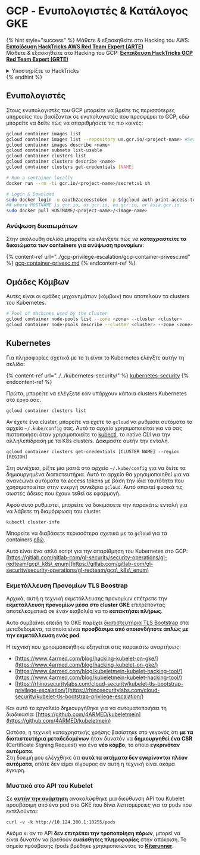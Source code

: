 # GCP - Ενυπολογιστές & Κατάλογος GKE

{% hint style="success" %}
Μάθετε & εξασκηθείτε στο Hacking του AWS:<img src="/.gitbook/assets/image.png" alt="" data-size="line">[**Εκπαίδευση HackTricks AWS Red Team Expert (ARTE)**](https://training.hacktricks.xyz/courses/arte)<img src="/.gitbook/assets/image.png" alt="" data-size="line">\
Μάθετε & εξασκηθείτε στο Hacking του GCP: <img src="/.gitbook/assets/image (2).png" alt="" data-size="line">[**Εκπαίδευση HackTricks GCP Red Team Expert (GRTE)**<img src="/.gitbook/assets/image (2).png" alt="" data-size="line">](https://training.hacktricks.xyz/courses/grte)

<details>

<summary>Υποστηρίξτε το HackTricks</summary>

* Ελέγξτε τα [**σχέδια συνδρομής**](https://github.com/sponsors/carlospolop)!
* **Συμμετέχετε** 💬 [**στην ομάδα Discord**](https://discord.gg/hRep4RUj7f) ή στην [**ομάδα telegram**](https://t.me/peass) ή **ακολουθήστε** μας στο **Twitter** 🐦 [**@hacktricks\_live**](https://twitter.com/hacktricks\_live)**.**
* **Κοινοποιήστε τεχνικές χάκινγκ υποβάλλοντας PRs στα** [**HackTricks**](https://github.com/carlospolop/hacktricks) και [**HackTricks Cloud**](https://github.com/carlospolop/hacktricks-cloud) αποθετήρια στο github.

</details>
{% endhint %}

## Ενυπολογιστές

Στους ενυπολογιστές του GCP μπορείτε να βρείτε τις περισσότερες υπηρεσίες που βασίζονται σε ενυπολογιστές που προσφέρει το GCP, εδώ μπορείτε να δείτε πώς να απαριθμήσετε τις πιο κοινές:
```bash
gcloud container images list
gcloud container images list --repository us.gcr.io/<project-name> #Search in other subdomains repositories
gcloud container images describe <name>
gcloud container subnets list-usable
gcloud container clusters list
gcloud container clusters describe <name>
gcloud container clusters get-credentials [NAME]

# Run a container locally
docker run --rm -ti gcr.io/<project-name>/secret:v1 sh

# Login & Download
sudo docker login -u oauth2accesstoken -p $(gcloud auth print-access-token) https://HOSTNAME
## where HOSTNAME is gcr.io, us.gcr.io, eu.gcr.io, or asia.gcr.io.
sudo docker pull HOSTNAME/<project-name>/<image-name>
```
### Ανύψωση δικαιωμάτων

Στην ακόλουθη σελίδα μπορείτε να ελέγξετε πώς να **καταχραστείτε τα δικαιώματα των containers για ανύψωση προνομίων**:

{% content-ref url="../gcp-privilege-escalation/gcp-container-privesc.md" %}
[gcp-container-privesc.md](../gcp-privilege-escalation/gcp-container-privesc.md)
{% endcontent-ref %}

## Ομάδες Κόμβων

Αυτές είναι οι ομάδες μηχανημάτων (κόμβων) που αποτελούν τα clusters του Kubernetes.
```bash
# Pool of machines used by the cluster
gcloud container node-pools list --zone <zone> --cluster <cluster>
gcloud container node-pools describe --cluster <cluster> --zone <zone> <node-pool>
```
## Kubernetes

Για πληροφορίες σχετικά με το τι είναι το Kubernetes ελέγξτε αυτήν τη σελίδα:

{% content-ref url="../../kubernetes-security/" %}
[kubernetes-security](../../kubernetes-security/)
{% endcontent-ref %}

Πρώτα, μπορείτε να ελέγξετε εάν υπάρχουν κάποια clusters Kubernetes στο έργο σας.
```
gcloud container clusters list
```
Αν έχετε ένα cluster, μπορείτε να έχετε το `gcloud` να ρυθμίσει αυτόματα το αρχείο `~/.kube/config` σας. Αυτό το αρχείο χρησιμοποιείται για να σας πιστοποιήσει όταν χρησιμοποιείτε το [kubectl](https://kubernetes.io/docs/reference/kubectl/overview/), το native CLI για την αλληλεπίδραση με τα K8s clusters. Δοκιμάστε αυτήν την εντολή.
```
gcloud container clusters get-credentials [CLUSTER NAME] --region [REGION]
```
Στη συνέχεια, ρίξτε μια ματιά στο αρχείο `~/.kube/config` για να δείτε τα δημιουργημένα διαπιστευτήρια. Αυτό το αρχείο θα χρησιμοποιηθεί για να ανανεώνει αυτόματα τα access tokens με βάση την ίδια ταυτότητα που χρησιμοποιείται στην ενεργή συνεδρία `gcloud`. Αυτό απαιτεί φυσικά τις σωστές άδειες που έχουν τεθεί σε εφαρμογή.

Αφού αυτό ρυθμιστεί, μπορείτε να δοκιμάσετε την παρακάτω εντολή για να λάβετε τη διαμόρφωση του cluster.
```
kubectl cluster-info
```
Μπορείτε να διαβάσετε περισσότερα σχετικά με το `gcloud` για τα containers [εδώ](https://cloud.google.com/sdk/gcloud/reference/container/).

Αυτό είναι ένα απλό script για την απαρίθμηση του Kubernetes στο GCP: [https://gitlab.com/gitlab-com/gl-security/security-operations/gl-redteam/gcp\_k8s\_enum](https://gitlab.com/gitlab-com/gl-security/security-operations/gl-redteam/gcp\_k8s\_enum)

### Εκμετάλλευση Προνομίων TLS Boostrap

Αρχικά, αυτή η τεχνική εκμετάλλευσης προνομίων επέτρεπε την **εκμετάλλευση προνομίων μέσα στο cluster GKE** επιτρέποντας αποτελεσματικά σε έναν εισβολέα να το **κατακτήσει πλήρως**.

Αυτό συμβαίνει επειδή το GKE παρέχει [διαπιστευτήρια TLS Bootstrap](https://kubernetes.io/docs/reference/command-line-tools-reference/kubelet-tls-bootstrapping/) στα μεταδεδομένα, τα οποία είναι **προσβάσιμα από οποιονδήποτε απλώς με την εκμετάλλευση ενός pod**.

Η τεχνική που χρησιμοποιήθηκε εξηγείται στις παρακάτω αναρτήσεις:

* [https://www.4armed.com/blog/hacking-kubelet-on-gke/](https://www.4armed.com/blog/hacking-kubelet-on-gke/)
* [https://www.4armed.com/blog/kubeletmein-kubelet-hacking-tool/](https://www.4armed.com/blog/kubeletmein-kubelet-hacking-tool/)
* [https://rhinosecuritylabs.com/cloud-security/kubelet-tls-bootstrap-privilege-escalation/](https://rhinosecuritylabs.com/cloud-security/kubelet-tls-bootstrap-privilege-escalation/)

Και αυτό το εργαλείο δημιουργήθηκε για να αυτοματοποιήσει τη διαδικασία: [https://github.com/4ARMED/kubeletmein](https://github.com/4ARMED/kubeletmein)

Ωστόσο, η τεχνική καταχρηστικής χρήσης βασίστηκε στο γεγονός ότι **με τα διαπιστευτήρια μεταδεδομένων** ήταν δυνατόν να **δημιουργηθεί ένα CSR** (Certificate Signing Request) για ένα **νέο κόμβο**, το οποίο **εγκρινόταν αυτόματα**.\
Στη δοκιμή μου ελέγχθηκε ότι **αυτά τα αιτήματα δεν εγκρίνονται πλέον αυτόματα**, οπότε δεν είμαι σίγουρος αν αυτή η τεχνική είναι ακόμα έγκυρη.

### Μυστικά στο API του Kubelet <a href="#the-kubelet-api-git-secrets-redux" id="the-kubelet-api-git-secrets-redux"></a>

Σε [**αυτήν την ανάρτηση**](https://blog.assetnote.io/2022/05/06/cloudflare-pages-pt3/) ανακαλύφθηκε μια διεύθυνση API του Kubelet προσβάσιμη από ένα pod στο GKE που δίνει λεπτομέρειες για τα pods που εκτελούνται:
```
curl -v -k http://10.124.200.1:10255/pods
```
Ακόμα κι αν το API **δεν επιτρέπει την τροποποίηση πόρων**, μπορεί να είναι δυνατόν να βρεθούν **ευαίσθητες πληροφορίες** στην απόκριση. Το σημείο πρόσβασης /pods βρέθηκε χρησιμοποιώντας το [**Kiterunner**](https://github.com/assetnote/kiterunner).
